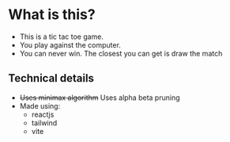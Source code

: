 # What is this? 
- This is a tic tac toe game.
- You play against the computer.
- You can never win. The closest you can get is draw the match

## Technical details
- ~~Uses minimax algorithm~~ Uses alpha beta pruning 
- Made using:
    - reactjs
    - tailwind
    - vite
